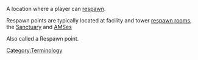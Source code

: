 A location where a player can [respawn](respawn.md).

Respawn points are typically located at facility and tower [respawn
rooms](respawn_room.md), the [Sanctuary](Sanctuary.md)
and [AMSes](Advanced_Mobile_Station.md)

Also called a Respawn point.

[Category:Terminology](Category:Terminology.md)
